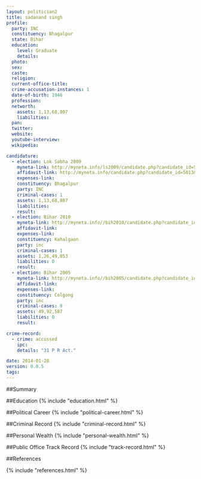 ```yaml
---
layout: politician2
title: sadanand singh
profile: 
  party: INC
  constituency: Bhagalpur
  state: Bihar
  education: 
    level: Graduate
    details: 
  photo: 
  sex: 
  caste: 
  religion: 
  current-office-title: 
  crime-accusation-instances: 1
  date-of-birth: 1946
  profession: 
  networth: 
    assets: 1,13,68,807
    liabilities: 
  pan: 
  twitter: 
  website: 
  youtube-interview: 
  wikipedia: 

candidature: 
  - election: Lok Sabha 2009
    myneta-link: http://myneta.info/ls2009/candidate.php?candidate_id=5013
    affidavit-link: http://myneta.info/candidate.php?candidate_id=5013&scan=original
    expenses-link: 
    constituency: Bhagalpur 
    party: INC
    criminal-cases: 1
    assets: 1,13,68,807
    liabilities: 
    result:  
  - election: Bihar 2010
    myneta-link: http://myneta.info//bih2010/candidate.php?candidate_id=1607
    affidavit-link: 
    expenses-link: 
    constituency: Kahalgaon 
    party: inc
    criminal-cases: 1
    assets: 1,26,49,053
    liabilities: 0
    result:  
  - election: Bihar 2005
    myneta-link: http://myneta.info//bih2005/candidate.php?candidate_id=56
    affidavit-link: 
    expenses-link: 
    constituency: Colgong 
    party: inc
    criminal-cases: 0
    assets: 49,92,587
    liabilities: 0
    result:  

crime-record: 
  - crime: accussed
    ipc: 
    details: "31 P R Act." 

date: 2014-01-28
version: 0.0.5
tags: 
---
```

##Summary


##Education
{% include "education.html" %}


##Political Career
{% include "political-career.html" %}


##Criminal Record
{% include "criminal-record.html" %}


##Personal Wealth
{% include "personal-wealth.html" %}


##Public Office Track Record
{% include "track-record.html" %}


##References


{% include "references.html" %}